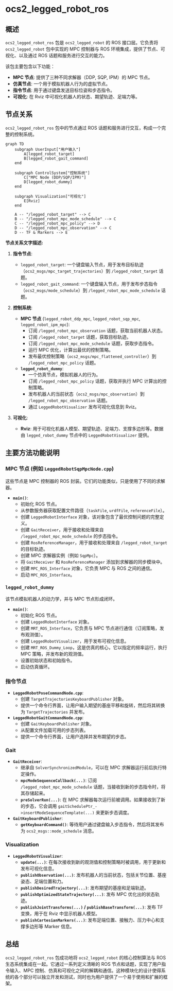 # ocs2_legged_robot_ros

## 概述

`ocs2_legged_robot_ros` 包是 `ocs2_legged_robot` 的 ROS 接口层。它负责将 `ocs2_legged_robot` 包中实现的 MPC 控制器与 ROS 环境集成，提供了节点、可视化、以及通过 ROS 话题和服务进行交互的能力。

该包主要包含以下功能：
- **MPC 节点**: 提供了三种不同求解器（DDP, SQP, IPM）的 MPC 节点。
- **仿真节点**: 一个用于模拟机器人行为的虚拟节点。
- **指令节点**: 用于通过键盘发送目标位姿和步态指令。
- **可视化**: 在 Rviz 中可视化机器人的状态、期望轨迹、足端力等。

## 节点关系

`ocs2_legged_robot_ros` 包中的节点通过 ROS 话题和服务进行交互，构成一个完整的控制系统。

```mermaid
graph TD
    subgraph UserInput["用户输入"]
        A[legged_robot_target]
        B[legged_robot_gait_command]
    end

    subgraph ControlSystem["控制系统"]
        C["MPC Node (DDP/SQP/IPM)"]
        D[legged_robot_dummy]
    end

    subgraph Visualization["可视化"]
        E[Rviz]
    end

    A -- "/legged_robot_target" --> C
    B -- "/legged_robot_mpc_mode_schedule" --> C
    C -- "/legged_robot_mpc_policy" --> D
    D -- "/legged_robot_mpc_observation" --> C
    D -- TF & Markers --> E

```

**节点关系文字描述:**

1.  **指令节点**:
    *   `legged_robot_target`: 一个键盘输入节点，用于发布目标轨迹（`ocs2_msgs/mpc_target_trajectories`）到 `/legged_robot_target` 话题。
    *   `legged_robot_gait_command`: 一个键盘输入节点，用于发布步态指令（`ocs2_msgs/mode_schedule`）到 `/legged_robot_mpc_mode_schedule` 话题。

2.  **控制系统**:
    *   **MPC 节点** (`legged_robot_ddp_mpc`, `legged_robot_sqp_mpc`, `legged_robot_ipm_mpc`):
        *   订阅 `/legged_robot_mpc_observation` 话题，获取当前机器人状态。
        *   订阅 `/legged_robot_target` 话题，获取目标轨迹。
        *   订阅 `/legged_robot_mpc_mode_schedule` 话题，获取步态指令。
        *   运行 MPC 优化，计算出最优的控制策略。
        *   发布最优控制策略（`ocs2_msgs/mpc_flattened_controller`）到 `/legged_robot_mpc_policy` 话题。
    *   **`legged_robot_dummy`**:
        *   一个仿真节点，模拟机器人的行为。
        *   订阅 `/legged_robot_mpc_policy` 话题，获取并执行 MPC 计算出的控制策略。
        *   发布机器人的当前状态（`ocs2_msgs/mpc_observation`）到 `/legged_robot_mpc_observation` 话题。
        *   通过 `LeggedRobotVisualizer` 发布可视化信息到 Rviz。

3.  **可视化**:
    *   **Rviz**: 用于可视化机器人模型、期望轨迹、足端力、支撑多边形等。数据由 `legged_robot_dummy` 节点中的 `LeggedRobotVisualizer` 提供。

## 主要方法功能说明

### MPC 节点 (例如 `LeggedRobotSqpMpcNode.cpp`)

这些节点是 MPC 控制器的 ROS 封装。它们的功能类似，只是使用了不同的求解器。

- **`main()`**:
  - 初始化 ROS 节点。
  - 从参数服务器获取配置文件路径（`taskFile`, `urdfFile`, `referenceFile`）。
  - 创建 `LeggedRobotInterface` 对象，该对象包含了最优控制问题的完整定义。
  - 创建 `GaitReceiver`，用于接收和处理来自 `/legged_robot_mpc_mode_schedule` 的步态指令。
  - 创建 `RosReferenceManager`，用于接收和处理来自 `/legged_robot_target` 的目标轨迹。
  - 创建 MPC 求解器实例（例如 `SqpMpc`）。
  - 将 `GaitReceiver` 和 `RosReferenceManager` 添加到求解器的同步模块中。
  - 创建 `MPC_ROS_Interface` 对象，它负责 MPC 与 ROS 之间的通信。
  - 启动 `MPC_ROS_Interface`。

### `legged_robot_dummy`

该节点模拟机器人的动力学，并与 MPC 节点形成闭环。

- **`main()`**:
  - 初始化 ROS 节点。
  - 创建 `LeggedRobotInterface` 对象。
  - 创建 `MRT_ROS_Interface`，它负责与 MPC 节点进行通信（订阅策略，发布观测值）。
  - 创建 `LeggedRobotVisualizer`，用于发布可视化信息。
  - 创建 `MRT_ROS_Dummy_Loop`，这是仿真的核心，它以指定的频率运行，执行 MPC 策略，并发布新的观测值。
  - 设置初始状态和初始指令。
  - 启动仿真循环。

### 指令节点

- **`LeggedRobotPoseCommandNode.cpp`**:
  - 创建 `TargetTrajectoriesKeyboardPublisher` 对象。
  - 提供一个命令行界面，让用户输入期望的基座平移和旋转，然后将其转换为 `TargetTrajectories` 并发布。
- **`LeggedRobotGaitCommandNode.cpp`**:
  - 创建 `GaitKeyboardPublisher` 对象。
  - 从配置文件加载可用的步态列表。
  - 提供一个命令行界面，让用户选择并发布期望的步态。

### Gait

- **`GaitReceiver`**:
  - 继承自 `SolverSynchronizedModule`，可以在 MPC 求解器运行前后执行特定操作。
  - **`mpcModeSequenceCallback(...)`**: 订阅 `/legged_robot_mpc_mode_schedule` 话题，当接收到新的步态指令时，将其存储起来。
  - **`preSolverRun(...)`**: 在 MPC 求解器每次运行前被调用。如果接收到了新的步态，它会调用 `gaitSchedulePtr_->insertModeSequenceTemplate(...)` 来更新步态调度。
- **`GaitKeyboardPublisher`**:
  - **`getKeyboardCommand()`**: 等待用户通过键盘输入步态指令，然后将其发布为 `ocs2_msgs::mode_schedule` 消息。

### Visualization

- **`LeggedRobotVisualizer`**:
  - **`update(...)`**: 在每次接收到新的观测值和控制策略时被调用，用于更新和发布可视化信息。
  - **`publishObservation(...)`**: 发布机器人的当前状态，包括关节位置、基座姿态、足端位置和力。
  - **`publishDesiredTrajectory(...)`**: 发布期望的基座和足端轨迹。
  - **`publishOptimizedStateTrajectory(...)`**: 发布 MPC 优化出的状态轨迹。
  - **`publishJointTransforms(...)` / `publishBaseTransform(...)`**: 发布 TF 变换，用于在 Rviz 中显示机器人模型。
  - **`publishCartesianMarkers(...)`**: 发布足端位置、接触力、压力中心和支撑多边形等 Marker 信息。

## 总结

`ocs2_legged_robot_ros` 包成功地将 `ocs2_legged_robot` 的核心控制算法与 ROS 生态系统集成在一起。它通过一系列定义清晰的 ROS 节点和话题，实现了用户指令输入、MPC 控制、仿真和可视化之间的解耦和通信。这种模块化的设计使得系统的各个部分可以独立开发和测试，同时也为用户提供了一个易于使用和扩展的框架。
